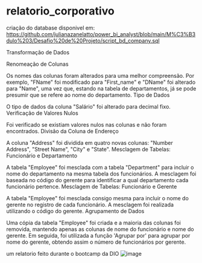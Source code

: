 # relatorio_corporativo

criação do database disponivel em: https://github.com/julianazanelatto/power_bi_analyst/blob/main/M%C3%B3dulo%203/Desafio%20de%20Projeto/script_bd_company.sql

Transformação de Dados

Renomeação de Colunas

Os nomes das colunas foram alterados para uma melhor compreensão. Por exemplo, "FName" foi modificado para "First_name" e "DName" foi alterado para "Name", uma vez que, estando na tabela de departamentos, já se pode presumir que se refere ao nome do departamento.
Tipo de Dados

O tipo de dados da coluna "Salário" foi alterado para decimal fixo.
Verificação de Valores Nulos

Foi verificado se existiam valores nulos nas colunas e não foram encontrados.
Divisão da Coluna de Endereço

A coluna "Address" foi dividida em quatro novas colunas: "Number Address", "Street Name", "City" e "State".
Mesclagem de Tabelas: Funcionário e Departamento

A tabela "Employee" foi mesclada com a tabela "Department" para incluir o nome do departamento na mesma tabela dos funcionários. A mesclagem foi baseada no código do gerente para identificar a qual departamento cada funcionário pertence.
Mesclagem de Tabelas: Funcionário e Gerente

A tabela "Employee" foi mesclada consigo mesma para incluir o nome do gerente no registro de cada funcionário. A mesclagem foi realizada utilizando o código do gerente.
Agrupamento de Dados

Uma cópia da tabela "Employee" foi criada e a maioria das colunas foi removida, mantendo apenas as colunas de nome do funcionário e nome do gerente. Em seguida, foi utilizada a função 'Agrupar por' para agrupar por nome do gerente, obtendo assim o número de funcionários por gerente.



um relatorio feito durante o bootcamp da DIO
![image](https://github.com/olucascruz/relatorio_corporativo/assets/69447962/0088ade4-8710-4993-ab9a-e4e83d67fd90)
